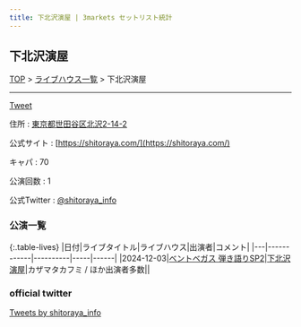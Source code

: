 ```yaml
---
title: 下北沢演屋 | 3markets セットリスト統計
---
```

## 下北沢演屋

[TOP](/setlist/) > [ライブハウス一覧](livehouses.html) > 下北沢演屋

___

<a href="https://twitter.com/share?ref_src=twsrc%5Etfw" data-text="3markets[ ]セットリスト > 下北沢演屋" class="twitter-share-button" data-via="3markets" data-hashtags="3markets" data-related="3markets" data-show-count="false">Tweet</a>

住所
:    <a href="https://www.google.co.jp/maps/search/%E6%9D%B1%E4%BA%AC%E9%83%BD%E4%B8%96%E7%94%B0%E8%B0%B7%E5%8C%BA%E5%8C%97%E6%B2%A22-14-2" rel="noopener noreferrer" target="_blank">東京都世田谷区北沢2-14-2</a>

公式サイト
:    [https://shitoraya.com/](https://shitoraya.com/)

キャパ
:    70

公演回数
: 1


公式Twitter
: <a href="https://twitter.com/shitoraya_info">@shitoraya_info</a>


### 公演一覧

{:.table-lives}
|日付|ライブタイトル|ライブハウス|出演者|コメント|
|---|------------|----------|-----|------|
|<span class="nowrap">2024-12-03</span>|[ベントベガス 弾き語りSP2](live157.html)|[下北沢演屋](livehouse095.html)|カザマタカフミ / ほか出演者多数||




### official twitter

<a class="twitter-timeline" href="https://twitter.com/shitoraya_info?ref_src=twsrc%5Etfw">Tweets by shitoraya_info</a> <script async src="https://platform.twitter.com/widgets.js" charset="utf-8"></script>


<script async src="https://platform.twitter.com/widgets.js" charset="utf-8"></script>